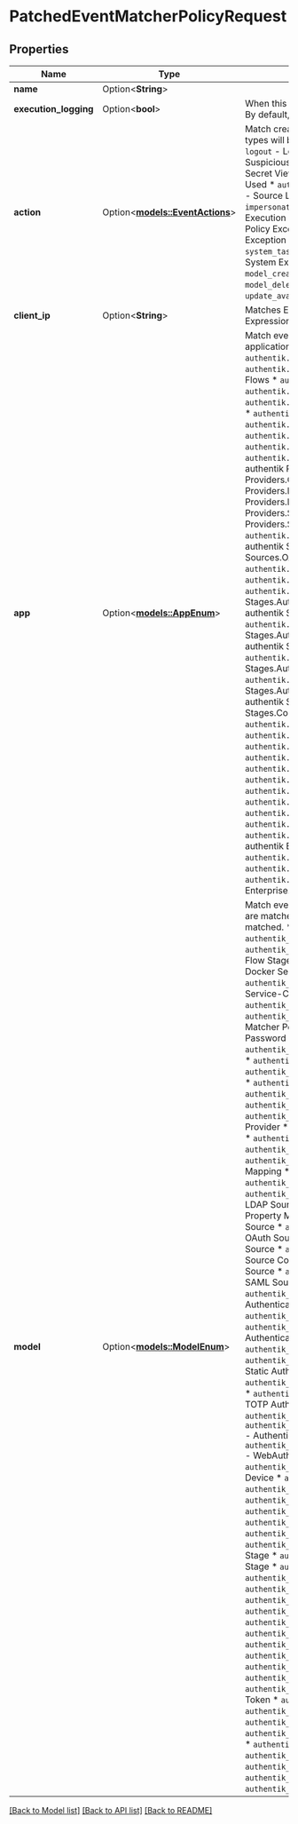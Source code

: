 # PatchedEventMatcherPolicyRequest

## Properties

Name | Type | Description | Notes
------------ | ------------- | ------------- | -------------
**name** | Option<**String**> |  | [optional]
**execution_logging** | Option<**bool**> | When this option is enabled, all executions of this policy will be logged. By default, only execution errors are logged. | [optional]
**action** | Option<[**models::EventActions**](EventActions.md)> | Match created events with this action type. When left empty, all action types will be matched.  * `login` - Login * `login_failed` - Login Failed * `logout` - Logout * `user_write` - User Write * `suspicious_request` - Suspicious Request * `password_set` - Password Set * `secret_view` - Secret View * `secret_rotate` - Secret Rotate * `invitation_used` - Invite Used * `authorize_application` - Authorize Application * `source_linked` - Source Linked * `impersonation_started` - Impersonation Started * `impersonation_ended` - Impersonation Ended * `flow_execution` - Flow Execution * `policy_execution` - Policy Execution * `policy_exception` - Policy Exception * `property_mapping_exception` - Property Mapping Exception * `system_task_execution` - System Task Execution * `system_task_exception` - System Task Exception * `system_exception` - System Exception * `configuration_error` - Configuration Error * `model_created` - Model Created * `model_updated` - Model Updated * `model_deleted` - Model Deleted * `email_sent` - Email Sent * `update_available` - Update Available * `custom_` - Custom Prefix | [optional]
**client_ip** | Option<**String**> | Matches Event's Client IP (strict matching, for network matching use an Expression Policy) | [optional]
**app** | Option<[**models::AppEnum**](AppEnum.md)> | Match events created by selected application. When left empty, all applications are matched.  * `authentik.tenants` - authentik Tenants * `authentik.admin` - authentik Admin * `authentik.api` - authentik API * `authentik.crypto` - authentik Crypto * `authentik.flows` - authentik Flows * `authentik.outposts` - authentik Outpost * `authentik.policies.dummy` - authentik Policies.Dummy * `authentik.policies.event_matcher` - authentik Policies.Event Matcher * `authentik.policies.expiry` - authentik Policies.Expiry * `authentik.policies.expression` - authentik Policies.Expression * `authentik.policies.password` - authentik Policies.Password * `authentik.policies.reputation` - authentik Policies.Reputation * `authentik.policies` - authentik Policies * `authentik.providers.ldap` - authentik Providers.LDAP * `authentik.providers.oauth2` - authentik Providers.OAuth2 * `authentik.providers.proxy` - authentik Providers.Proxy * `authentik.providers.radius` - authentik Providers.Radius * `authentik.providers.saml` - authentik Providers.SAML * `authentik.providers.scim` - authentik Providers.SCIM * `authentik.rbac` - authentik RBAC * `authentik.recovery` - authentik Recovery * `authentik.sources.ldap` - authentik Sources.LDAP * `authentik.sources.oauth` - authentik Sources.OAuth * `authentik.sources.plex` - authentik Sources.Plex * `authentik.sources.saml` - authentik Sources.SAML * `authentik.stages.authenticator` - authentik Stages.Authenticator * `authentik.stages.authenticator_duo` - authentik Stages.Authenticator.Duo * `authentik.stages.authenticator_sms` - authentik Stages.Authenticator.SMS * `authentik.stages.authenticator_static` - authentik Stages.Authenticator.Static * `authentik.stages.authenticator_totp` - authentik Stages.Authenticator.TOTP * `authentik.stages.authenticator_validate` - authentik Stages.Authenticator.Validate * `authentik.stages.authenticator_webauthn` - authentik Stages.Authenticator.WebAuthn * `authentik.stages.captcha` - authentik Stages.Captcha * `authentik.stages.consent` - authentik Stages.Consent * `authentik.stages.deny` - authentik Stages.Deny * `authentik.stages.dummy` - authentik Stages.Dummy * `authentik.stages.email` - authentik Stages.Email * `authentik.stages.identification` - authentik Stages.Identification * `authentik.stages.invitation` - authentik Stages.User Invitation * `authentik.stages.password` - authentik Stages.Password * `authentik.stages.prompt` - authentik Stages.Prompt * `authentik.stages.user_delete` - authentik Stages.User Delete * `authentik.stages.user_login` - authentik Stages.User Login * `authentik.stages.user_logout` - authentik Stages.User Logout * `authentik.stages.user_write` - authentik Stages.User Write * `authentik.brands` - authentik Brands * `authentik.blueprints` - authentik Blueprints * `authentik.core` - authentik Core * `authentik.enterprise` - authentik Enterprise * `authentik.enterprise.audit` - authentik Enterprise.Audit * `authentik.enterprise.providers.rac` - authentik Enterprise.Providers.RAC * `authentik.events` - authentik Events | [optional]
**model** | Option<[**models::ModelEnum**](ModelEnum.md)> | Match events created by selected model. When left empty, all models are matched. When an app is selected, all the application's models are matched.  * `authentik_tenants.domain` - Domain * `authentik_crypto.certificatekeypair` - Certificate-Key Pair * `authentik_flows.flow` - Flow * `authentik_flows.flowstagebinding` - Flow Stage Binding * `authentik_outposts.dockerserviceconnection` - Docker Service-Connection * `authentik_outposts.kubernetesserviceconnection` - Kubernetes Service-Connection * `authentik_outposts.outpost` - Outpost * `authentik_policies_dummy.dummypolicy` - Dummy Policy * `authentik_policies_event_matcher.eventmatcherpolicy` - Event Matcher Policy * `authentik_policies_expiry.passwordexpirypolicy` - Password Expiry Policy * `authentik_policies_expression.expressionpolicy` - Expression Policy * `authentik_policies_password.passwordpolicy` - Password Policy * `authentik_policies_reputation.reputationpolicy` - Reputation Policy * `authentik_policies.policybinding` - Policy Binding * `authentik_providers_ldap.ldapprovider` - LDAP Provider * `authentik_providers_oauth2.scopemapping` - Scope Mapping * `authentik_providers_oauth2.oauth2provider` - OAuth2/OpenID Provider * `authentik_providers_proxy.proxyprovider` - Proxy Provider * `authentik_providers_radius.radiusprovider` - Radius Provider * `authentik_providers_saml.samlprovider` - SAML Provider * `authentik_providers_saml.samlpropertymapping` - SAML Property Mapping * `authentik_providers_scim.scimprovider` - SCIM Provider * `authentik_providers_scim.scimmapping` - SCIM Mapping * `authentik_rbac.role` - Role * `authentik_sources_ldap.ldapsource` - LDAP Source * `authentik_sources_ldap.ldappropertymapping` - LDAP Property Mapping * `authentik_sources_oauth.oauthsource` - OAuth Source * `authentik_sources_oauth.useroauthsourceconnection` - User OAuth Source Connection * `authentik_sources_plex.plexsource` - Plex Source * `authentik_sources_plex.plexsourceconnection` - User Plex Source Connection * `authentik_sources_saml.samlsource` - SAML Source * `authentik_sources_saml.usersamlsourceconnection` - User SAML Source Connection * `authentik_stages_authenticator_duo.authenticatorduostage` - Duo Authenticator Setup Stage * `authentik_stages_authenticator_duo.duodevice` - Duo Device * `authentik_stages_authenticator_sms.authenticatorsmsstage` - SMS Authenticator Setup Stage * `authentik_stages_authenticator_sms.smsdevice` - SMS Device * `authentik_stages_authenticator_static.authenticatorstaticstage` - Static Authenticator Setup Stage * `authentik_stages_authenticator_static.staticdevice` - Static Device * `authentik_stages_authenticator_totp.authenticatortotpstage` - TOTP Authenticator Setup Stage * `authentik_stages_authenticator_totp.totpdevice` - TOTP Device * `authentik_stages_authenticator_validate.authenticatorvalidatestage` - Authenticator Validation Stage * `authentik_stages_authenticator_webauthn.authenticatewebauthnstage` - WebAuthn Authenticator Setup Stage * `authentik_stages_authenticator_webauthn.webauthndevice` - WebAuthn Device * `authentik_stages_captcha.captchastage` - Captcha Stage * `authentik_stages_consent.consentstage` - Consent Stage * `authentik_stages_consent.userconsent` - User Consent * `authentik_stages_deny.denystage` - Deny Stage * `authentik_stages_dummy.dummystage` - Dummy Stage * `authentik_stages_email.emailstage` - Email Stage * `authentik_stages_identification.identificationstage` - Identification Stage * `authentik_stages_invitation.invitationstage` - Invitation Stage * `authentik_stages_invitation.invitation` - Invitation * `authentik_stages_password.passwordstage` - Password Stage * `authentik_stages_prompt.prompt` - Prompt * `authentik_stages_prompt.promptstage` - Prompt Stage * `authentik_stages_user_delete.userdeletestage` - User Delete Stage * `authentik_stages_user_login.userloginstage` - User Login Stage * `authentik_stages_user_logout.userlogoutstage` - User Logout Stage * `authentik_stages_user_write.userwritestage` - User Write Stage * `authentik_brands.brand` - Brand * `authentik_blueprints.blueprintinstance` - Blueprint Instance * `authentik_core.group` - Group * `authentik_core.user` - User * `authentik_core.application` - Application * `authentik_core.token` - Token * `authentik_enterprise.license` - License * `authentik_providers_rac.racprovider` - RAC Provider * `authentik_providers_rac.endpoint` - RAC Endpoint * `authentik_providers_rac.racpropertymapping` - RAC Property Mapping * `authentik_events.event` - Event * `authentik_events.notificationtransport` - Notification Transport * `authentik_events.notification` - Notification * `authentik_events.notificationrule` - Notification Rule * `authentik_events.notificationwebhookmapping` - Webhook Mapping | [optional]

[[Back to Model list]](../README.md#documentation-for-models) [[Back to API list]](../README.md#documentation-for-api-endpoints) [[Back to README]](../README.md)


